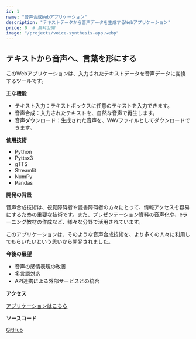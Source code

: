 ```yaml
---
id: 1
name: "音声合成Webアプリケーション"
description: "テキストデータから音声データを生成するWebアプリケーション"
price: 0  # 無料公開
image: "/projects/voice-synthesis-app.webp" 
---
```


## テキストから音声へ、言葉を形にする

このWebアプリケーションは、入力されたテキストデータを音声データに変換するツールです。 

**主な機能**

- テキスト入力：テキストボックスに任意のテキストを入力できます。
- 音声合成：入力されたテキストを、自然な音声で再生します。
- 音声ダウンロード：生成された音声を、WAVファイルとしてダウンロードできます。

**使用技術**

- Python
- Pyttsx3
- gTTS
- Streamlit
- NumPy
- Pandas

**開発の背景**

音声合成技術は、視覚障碍者や読書障碍者の方々にとって、情報アクセスを容易にするための重要な技術です。また、プレゼンテーション資料の音声化や、eラーニング教材の作成など、様々な分野で活用されています。

このアプリケーションは、そのような音声合成技術を、より多くの人々に利用してもらいたいという思いから開発されました。

**今後の展望**

- 音声の感情表現の改善
- 多言語対応
- API連携による外部サービスとの統合


**アクセス**

[アプリケーションはこちら](https://youtube-newgit-mutrgtf3vd2jrsmc7urasv.streamlit.app/)

**ソースコード**

[GitHub](https://github.com/mkyuki/youtube-new/blob/main/app.py)